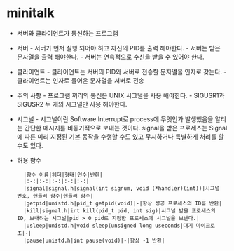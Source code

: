 minitalk
=
- 서버와 클라이언트가 통신하는 프로그램

- 서버
        - 서버가 먼저 실행 되어야 하고 자신의 PID를 출력 해야한다.
        - 서버는 받은 문자열을 출력 해야한다.
        - 서버는 연속적으로 수신을 받을 수 있어야 한다. 
- 클라이언트
        - 클라이언트는 서버의 PID와 서버로 전송할 문자열을 인자로 갖는다.
        - 클라이언트는 인자로 들어온 문자열을 서버로 전송

- 주의 사항
        - 프로그램 끼리의 통신은 UNIX 시그널을 사용 해야한다.
        - SIGUSR1과 SIGUSR2 두 개의 시그널만 사용 해야한다.

- 시그널
        - 시그널이란 Software Interrupt로 process에 무엇인가 발생했음을 알리는 간단한 메시지를 비동기적으로 보내는 것이다. signal을 받은 프로세스는 Signal에 따른 미리 지정된 기본 동작을 수행할 수도 있고 무시하거나 특별하게 처리를 할 수도 있다.

- 허용 함수

        |함수 이름|헤더|형태|인수|반환|
        |:-:|:-:|:-:|:-:|:-:|
        |signal|signal.h|signal(int signum, void (*handler)(int))|시그널 번호, 핸들러 함수|핸들러 함수|
        |getpid|unistd.h|pid_t getpid(void)|-|항상 성공 프로세스의 ID를 반환|
        |kill|signal.h|int kill(pid_t pid, int sig)|시그널 받을 프로세스의 ID, 보내려는 시그널|pid > 0 pid로 지정한 프로세스에 시그널을 보낸다.|
        |usleep|unistd.h|void sleep(unsigned long useconds|대기 마이크로 초|-|
        |pause|unistd.h|int pause(void)|-|항상 -1 반환|
